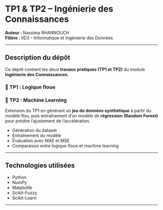 # TP1 & TP2 – Ingénierie des Connaissances  

**Auteur :** Nassima RHANNOUCH  
**Filière :** IID3 – Informatique et Ingénierie des Données  

---

##  Description du dépôt  
Ce dépôt contient les deux **travaux pratiques (TP1 et TP2)** du module **Ingénierie des Connaissances**.  

### 🔹 TP1 : Logique floue   

### 🔹 TP2 : Machine Learning  
Extension du TP1 en générant un **jeu de données synthétique** à partir du modèle flou, puis entraînement d’un modèle de **régression (Random Forest)** pour prédire l’ajustement de l’accélération.  
- Génération du dataset  
- Entraînement du modèle  
- Évaluation avec MAE et MSE  
- Comparaison entre logique floue et machine learning  

---

##  Technologies utilisées  
- Python  
- NumPy  
- Matplotlib  
- Scikit-Fuzzy  
- Scikit-Learn  

---

